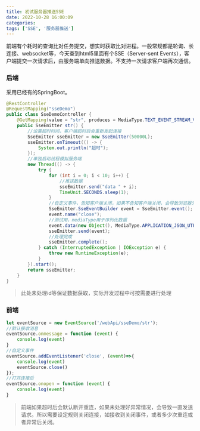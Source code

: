 ```yaml
---
title: 初试服务器推送SSE
date: 2022-10-28 16:00:09
categories: 
tags: ['SSE', '服务器推送']
---
```


前端有个耗时的查询比对任务提交，想实时获取比对进程。一般常规都是轮询、长连接、websocket等，今天查到html5里面有个SSE（Server-sent Events），客户端提交一次请求后，由服务端单向推送数据。不支持一次请求客户端再次通信。
<!--more-->
### 后端
采用已经有的SpringBoot。
```java
@RestController
@RequestMapping("sseDemo")
public class SseDemoController {
    @GetMapping(value = "str", produces = MediaType.TEXT_EVENT_STREAM_VALUE)
    public SseEmitter str() {
        //设置超时时间，客户端超时后会重新发起连接
        SseEmitter sseEmitter = new SseEmitter(50000L);
        sseEmitter.onTimeout(() -> {
            System.out.println("超时");
        });
        //单独启动线程模拟服务端
        new Thread(() -> {
            try {
                for (int i = 0; i < 10; i++) {
                    //推送数据
                    sseEmitter.send("data " + i);
                    TimeUnit.SECONDS.sleep(1);
                }
                //自定义事件，告知客户端关闭，如果不告知客户端关闭，会导致浏览器无限重连，使用complete也会导致重连
                SseEmitter.SseEventBuilder event = SseEmitter.event();
                event.name("close");
                //测试用，mediaType用于序列化数据
                event.data(new Object(), MediaType.APPLICATION_JSON_UTF8);
                sseEmitter.send(event);
                //处理完成
                sseEmitter.complete();
            } catch (InterruptedException | IOException e) {
                throw new RuntimeException(e);
            }
        }).start();
        return sseEmitter;
    }
}
```
> 此处未处理id等保证数据获取，实际开发过程中可按需要进行处理

### 前端
```js
let eventSource = new EventSource('/webApi/sseDemo/str');
//默认接收消息
eventSource.onmessage = function (event) {
    console.log(event)
}
//自定义事件
eventSource.addEventListener('close', (event)=>{
    console.log(event)
    eventSource.close()
});
//打开连接后
eventSource.onopen = function (event) {
    console.log(event)
}
```
> 前端如果超时后会默认断开重连，如果未处理好异常情况，会导致一直发送请求。所以需要设定规则关闭连接，如接收到关闭事件，或者多少次重连或者异常后关闭。